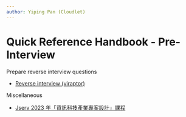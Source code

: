 ```yaml
---
author: Yiping Pan (Cloudlet)
---
```


# Quick Reference Handbook - Pre-Interview

Prepare reverse interview questions

- [Reverse interview (viraptor)](https://github.com/viraptor/reverse-interview)

Miscellaneous

- [Jserv 2023 年「資訊科技產業專案設計」課程](https://hackmd.io/@sysprog/info2023/https%3A%2F%2Fhackmd.io%2F%40sysprog%2FS11ooE4Rh)
